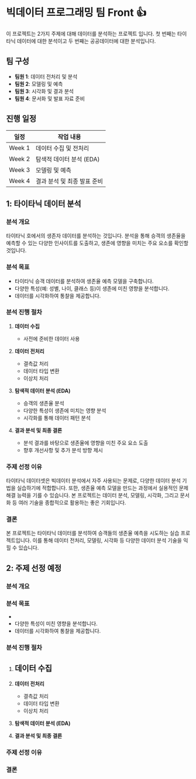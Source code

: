 # 빅데이터 프로그래밍 팀 Front 👍
이 프로젝트는 2가지 주제에 대해 데이터를 분석하는 프로젝트 입니다. 
첫 번째는 타이타닉 데이터에 대한 분석이고 두 번째는 공공데이터에 대한 분석입니다. 

## 팀 구성
- **팀원 1**: 데이터 전처리 및 분석
- **팀원 2**: 모델링 및 예측
- **팀원 3**: 시각화 및 결과 분석
- **팀원 4**: 문서화 및 발표 자료 준비

## 진행 일정
| 일정 | 작업 내용 |
|------|-----------|
| Week 1 | 데이터 수집 및 전처리 |
| Week 2 | 탐색적 데이터 분석 (EDA) |
| Week 3 | 모델링 및 예측 |
| Week 4 | 결과 분석 및 최종 발표 준비 |


## 1: 타이타닉 데이터 분석 

### 분석 개요
타이타닉 호에서의 생존자 데이터를 분석하는 것입니다. 분석을 통해 승객의 생존율을 예측할 수 있는 다양한 인사이트를 도출하고, 생존에 영향을 미치는 주요 요소를 확인할 것입니다.

### 분석 목표
- 타이타닉 승객 데이터를 분석하여 생존율 예측 모델을 구축합니다.
- 다양한 특성(예: 성별, 나이, 클래스 등)이 생존에 미친 영향을 분석합니다.
- 데이터를 시각화하여 통찰을 제공합니다.

### 분석 진행 절차 
1. **데이터 수집**  
   - 사전에 준비한 데이터 사용
     
2. **데이터 전처리**  
   - 결측값 처리
   - 데이터 타입 변환
   - 이상치 처리
     
3. **탐색적 데이터 분석 (EDA)**  
   - 승객의 생존율 분석
   - 다양한 특성이 생존에 미치는 영향 분석
   - 시각화를 통해 데이터 패턴 분석

4. **결과 분석 및 최종 결론**  
   - 분석 결과를 바탕으로 생존율에 영향을 미친 주요 요소 도출
   - 향후 개선사항 및 추가 분석 방향 제시


### 주제 선정 이유
타이타닉 데이터셋은 빅데이터 분석에서 자주 사용되는 문제로, 다양한 데이터 분석 기법을 실습하기에 적합합니다. 또한, 생존율 예측 모델을 만드는 과정에서 실용적인 문제 해결 능력을 기를 수 있습니다. 본 프로젝트는 데이터 분석, 모델링, 시각화, 그리고 문서화 등 여러 기술을 종합적으로 활용하는 좋은 기회입니다.

### 결론
본 프로젝트는 타이타닉 데이터를 분석하여 승객들의 생존율 예측을 시도하는 실습 프로젝트입니다. 이를 통해 데이터 전처리, 모델링, 시각화 등 다양한 데이터 분석 기술을 익힐 수 있습니다.

## 2: 주제 선정 예정 

### 분석 개요


### 분석 목표
- 
- 다양한 특성이 미친 영향을 분석합니다.
- 데이터를 시각화하여 통찰을 제공합니다.

### 분석 진행 절차 
1. **데이터 수집**  
   - 
     
2. **데이터 전처리**  
   - 결측값 처리
   - 데이터 타입 변환
   - 이상치 처리
     
3. **탐색적 데이터 분석 (EDA)**  


4. **결과 분석 및 최종 결론**  



### 주제 선정 이유


### 결론

